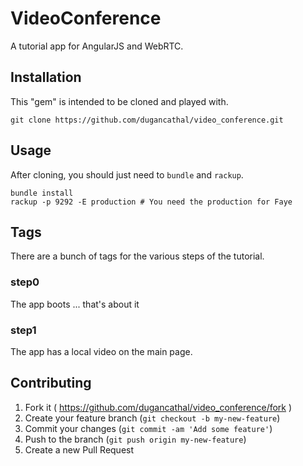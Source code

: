 # VideoConference

A tutorial app for AngularJS and WebRTC.

## Installation

This "gem" is intended to be cloned and played with.

    git clone https://github.com/dugancathal/video_conference.git

## Usage

After cloning, you should just need to `bundle` and `rackup`.

    bundle install
    rackup -p 9292 -E production # You need the production for Faye

## Tags

There are a bunch of tags for the various steps of the tutorial.

### step0

The app boots ... that's about it

### step1

The app has a local video on the main page.

## Contributing

1. Fork it ( https://github.com/dugancathal/video_conference/fork )
2. Create your feature branch (`git checkout -b my-new-feature`)
3. Commit your changes (`git commit -am 'Add some feature'`)
4. Push to the branch (`git push origin my-new-feature`)
5. Create a new Pull Request
